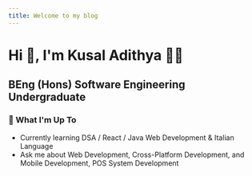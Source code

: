 ```yaml
---
title: Welcome to my blog
---
```


# Hi 👋, I'm Kusal Adithya 👨‍💻

## BEng (Hons) Software Engineering Undergraduate

### 🌱 What I'm Up To
- Currently learning DSA / React / Java Web Development & Italian Language
- Ask me about Web Development, Cross-Platform Development, and Mobile Development, POS System Development
